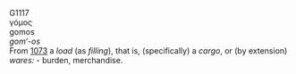 G1117  
γόμος  
gomos  
*gom‘-os*  
From [1073](g1073) a *load* (as *filling*), that is, (specifically) a
*cargo*, or (by extension) *wares:* - burden, merchandise.  
